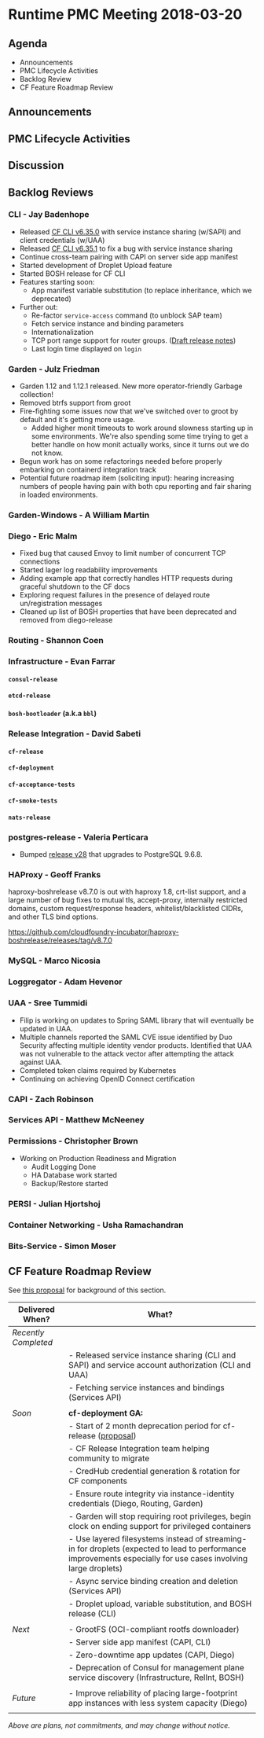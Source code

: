 # Runtime PMC Meeting 2018-03-20

## Agenda

* Announcements
* PMC Lifecycle Activities
* Backlog Review
* CF Feature Roadmap Review


## Announcements


## PMC Lifecycle Activities


## Discussion


## Backlog Reviews

### CLI - Jay Badenhope
- Released [CF CLI v6.35.0](https://github.com/cloudfoundry/cli/releases/tag/v6.35.0) with service instance sharing (w/SAPI) and client credentials (w/UAA)
- Released [CF CLI v6.35.1](https://github.com/cloudfoundry/cli/releases/tag/v6.35.1) to fix a bug with service instance sharing
- Continue cross-team pairing with CAPI on server side app manifest
- Started development of Droplet Upload feature
- Started BOSH release for CF CLI
- Features starting soon:
   - App manifest variable substitution (to replace inheritance, which we deprecated)
- Further out:
  - Re-factor `service-access` command (to unblock SAP team)
  - Fetch service instance and binding parameters
  - Internationalization
  - TCP port range support for router groups. ([Draft release notes](https://www.pivotaltracker.com/story/show/143621081))
  - Last login time displayed on `login`


### Garden - Julz Friedman

- Garden 1.12 and 1.12.1 released. New more operator-friendly Garbage collection!
- Removed btrfs support from groot
- Fire-fighting some issues now that we've switched over to groot by default and it's getting more usage.
  - Added higher monit timeouts to work around slowness starting up in some environments. We're also spending some time trying to get a better handle on how monit actually works, since it turns out we do not know.
- Begun work has on some refactorings needed before properly embarking on containerd integration track
- Potential future roadmap item (soliciting input): hearing increasing numbers of people having pain with both cpu reporting and fair sharing in loaded environments.

### Garden-Windows - A William Martin


### Diego - Eric Malm

- Fixed bug that caused Envoy to limit number of concurrent TCP connections
- Started lager log readability improvements
- Adding example app that correctly handles HTTP requests during graceful shutdown to the CF docs
- Exploring request failures in the presence of delayed route un/registration messages
- Cleaned up list of BOSH properties that have been deprecated and removed from diego-release


### Routing - Shannon Coen


### Infrastructure - Evan Farrar

#### `consul-release`

#### `etcd-release`

#### `bosh-bootloader` (a.k.a `bbl`)


### Release Integration - David Sabeti

#### `cf-release`

#### `cf-deployment`

#### `cf-acceptance-tests`

#### `cf-smoke-tests`

#### `nats-release`


### postgres-release - Valeria Perticara
- Bumped [release v28](https://github.com/cloudfoundry/postgres-release/releases/tag/v28) that upgrades to PostgreSQL 9.6.8.

### HAProxy - Geoff Franks

haproxy-boshrelease v8.7.0 is out with haproxy 1.8, crt-list support, and a large number of bug fixes to mutual tls, accept-proxy, internally restricted domains, custom request/response headers, whitelist/blacklisted CIDRs, and other TLS bind options.

https://github.com/cloudfoundry-incubator/haproxy-boshrelease/releases/tag/v8.7.0


### MySQL - Marco Nicosia


### Loggregator - Adam Hevenor


### UAA - Sree Tummidi
- Filip is working on updates to Spring SAML library that will eventually be updated in UAA.
- Multiple channels reported the SAML CVE issue identified by Duo Security affecting multiple identity vendor products. Identified that UAA was not vulnerable to the attack vector after attempting the attack against UAA.
- Completed token claims required by Kubernetes
- Continuing on achieving OpenID Connect certification


### CAPI - Zach Robinson


### Services API - Matthew McNeeney


### Permissions - Christopher Brown

* Working on Production Readiness and Migration
  * Audit Logging Done
  * HA Database work started
  * Backup/Restore started

### PERSI - Julian Hjortshoj


### Container Networking - Usha Ramachandran


### Bits-Service - Simon Moser


## CF Feature Roadmap Review

See [this proposal](https://docs.google.com/document/d/1K7t_p_NT2F7_Dk3eiv7_g1v3rzFE2GLbTQZTY_V-Les/edit#) for background of this section.

Delivered When? | What?
------|------
*Recently Completed* | 
|| - Released service instance sharing (CLI and SAPI) and service account authorization (CLI and UAA)
|| - Fetching service instances and bindings (Services API)
||
*Soon* | **cf-deployment GA:**
|| - Start of 2 month deprecation period for cf-release ([proposal](https://docs.google.com/document/d/1KLl4UIQbl92SvYom4fO-LcEoMK1D45KmjA988MwnOR4/edit?usp=sharing))
|| - CF Release Integration team helping community to migrate
|| - CredHub credential generation & rotation for CF components
|| - Ensure route integrity via instance-identity credentials (Diego, Routing, Garden)
|| - Garden will stop requiring root privileges, begin clock on ending support for privileged containers
|| - Use layered filesystems instead of streaming-in for droplets (expected to lead to performance improvements especially for use cases involving large droplets)
|| - Async service binding creation and deletion (Services API)
|| - Droplet upload, variable substitution, and BOSH release (CLI)
||
*Next* | - GrootFS (OCI-compliant rootfs downloader)
|| - Server side app manifest (CAPI, CLI)
|| - Zero-downtime app updates (CAPI, Diego)
|| - Deprecation of Consul for management plane service discovery (Infrastructure, RelInt, BOSH)
||
*Future* | - Improve reliability of placing large-footprint app instances with less system capacity (Diego)
||

*Above are plans, not commitments, and may change without notice.*
